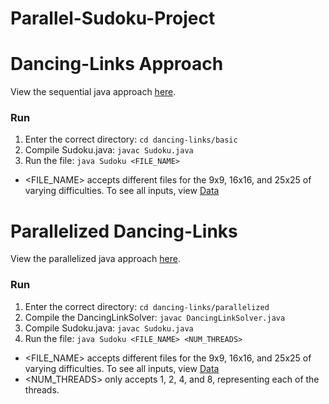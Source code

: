 # Parallel-Sudoku-Project
# Dancing-Links Approach
View the sequential java approach [here](https://github.com/johnmichael-kane/Parallelized-Sudoku-Solvers/tree/main/dancing-links/basic).

### Run 
1. Enter the correct directory: `cd dancing-links/basic`
2. Compile Sudoku.java: `javac Sudoku.java`
3. Run the file: `java Sudoku <FILE_NAME>`
- <FILE_NAME> accepts different files for the 9x9, 16x16, and 25x25 of varying difficulties. To see all inputs, view [Data](https://github.com/johnmichael-kane/Parallelized-Sudoku-Solvers/tree/main/data)


# Parallelized Dancing-Links
View the parallelized java approach [here](https://github.com/johnmichael-kane/Parallelized-Sudoku-Solvers/tree/main/dancing-links/parallelized).

### Run
1. Enter the correct directory: `cd dancing-links/parallelized`
2. Compile the DancingLinkSolver: `javac DancingLinkSolver.java`
3. Compile Sudoku.java: `javac Sudoku.java`
4. Run the file: `java Sudoku <FILE_NAME> <NUM_THREADS>`
- <FILE_NAME> accepts different files for the 9x9, 16x16, and 25x25 of varying difficulties. To see all inputs, view [Data](https://github.com/johnmichael-kane/Parallelized-Sudoku-Solvers/tree/main/data)
- <NUM_THREADS> only accepts 1, 2, 4, and 8, representing each of the threads.
